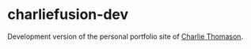 # charliefusion-dev

Development version of the personal portfolio site of [Charlie Thomason](http://charliethomason.github.io).